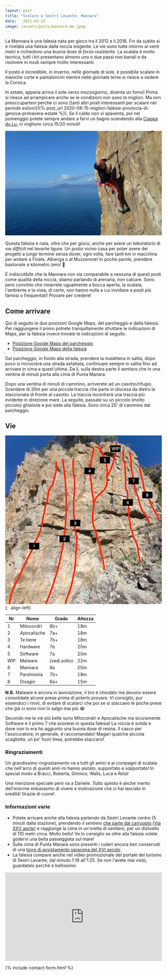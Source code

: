 ```yaml
---
layout: post
title: "Scalare a Sestri Levante: Mannara"
date:   2021-03-25
image: /assets/posts/mannara-me.jpeg
---
```

La Mannara è una falesia nata per gioco tra il 2012 e il 2016. Fin da subito si è rivelata una falesia dalla roccia esigente. Le vie sono tutte intorno ai venti metri e richiedono una buona dose di _forza resistente_.
La scalata è molto tecnica, tutti i tiri presentano almeno uno o due passi non banali e da risolvere in modi sempre molto interessanti.

Il posto è incredibile, in inverno, nelle giornate di sole, è possibile scalare in maniche corte e pantaloncini mentre nelle giornate terse si riesce a vedere la Corsica. 

In estate, appena arriva il sole verso mezzogiorno, diventa un forno! Prima si riesce ad arrampicare anche se le condizioni non sono le migliori. Ma non preoccupartevi perché ci sono [tanti altri posti interessanti per scalare nel periodo estivo!]({% post_url 2020-08-15-migliori-falesie-provincia-di-genova-primavera-estate %}).
Se il caldo non vi spaventa, poi nel pomeriggio potete sempre andare a farvi un bagno scendendo alla [Ciappa du Lu](https://passeggiareinliguria.it/2018/04/04/punta-manara/), ci vogliono circa 15/20 minuti!

![Mannara Climbing](/assets/posts/mannara-me.jpeg)

Questa falesia è nata, oltre che per gioco, anche per avere un _laboratorio_ di vie _difficili_ nel levante ligure. Un posto vicino casa per poter avere dei progetti a lungo termine senza dover, ogni volta, fare tanti km in macchina per andare a Finale, Albenga o al Muzzerone! In poche parole, prendere bastonate a kilometro zero! 🤣

È indiscutibile che la Mannara non sia comparabile a nessuna di questi posti come qualità della roccia, stiamo parlando di arenaria, non calcare. Sono però convinto che rimarrete ugualmente a bocca aperta, la scalata, l'ambiente e la vista, di certo, non hanno nulla a cui invidiare a posti più famosi o frequentati! Provare per credere!

## Come arrivare 

Qui di seguito le due posizioni Google Maps, del parcheggio e della falesia. Per raggiungere il primo potrete tranquillamente sfruttare le indicazioni di Maps, per la falesia invece trovate le indicazioni di seguito.

- [Posizione Google Maps del parcheggio](https://goo.gl/maps/NPWeo4gw3fWHKmhS9)
- [Posizione Google Maps della falesia ](https://goo.gl/maps/jVq4LggPN4ngqgG26)

Dal parcheggio, in fondo alla strada, prendere la mulattiera in salita, dopo poco si incrocierà una strada asfaltata, continuare sempre in salita fino ad arrivare in cima a quest'ultima. Da lì, sulla destra parte il sentiero che in una ventina di minuti porta alla cima di Punta Manara.

Dopo una ventina di minuti di cammino, arriverete ad un casotto/rifugio. Scendere di 20m per una piccola traccia che parte in discesa da dietro la staccionata di fronte al casotto. La traccia incontrerà una traccia più evidente in direzione mare. La seguite, passate su un piccolo (molto piccolo) ghiaione e poi siete alla falesia. Sono circa 20' di cammino dal parcheggio.

## Vie

![Mannara Vie](/assets/posts/mannara-topo.jpg){: .align-left}

|Nr| Nome | Grado | Altezza |
|--|-------|--------|---|
|1| Mitocondri | 6b+ | 18m |
|2| Apocalische | 7a+ | 18m |
|3| Te tiene | 7b+ | 18m |
|4| Hardware | 7b | 20m |
|5| Software | 7a | 20m |
|WIP| Malware | (vedi sotto) | 22m |
|6| Mannara | 8a | 20m |
|7| Parsimonia | 7b+ | 18m |
|8| Disagio | 6a+ | 15m |

**N.B.** Malware è ancora in lavorazione, il tiro è chiodato ma devono essere consolidate alcune prese prima di poterlo provare. Vi consiglio, pur essendoci i rinvii, di evitare di scalarci che poi se si staccano le poche prese che già ci sono non lo salgo mai più 😂

Secondo me le vie più belle sono Mitocondri e Apocalische ma sicuramente Software è il primo 7 che proverei in questa falesia! La roccia è solida e dove non lo era ho aggiunto una buona dose di resina. Il casco per l'assicuratore, in generale, è raccomandato! Magari qualche piccola scaglietta, un po' fuori linea, potrebbe staccarsi!

### Ringraziamenti
Un grandissimo ringraziamento va a tutti gli amici e ai compagni di scalata che nell'arco di questi anni mi hanno aiutato, supportato e sopportato! In special modo a Bracci, Roberta, Ginnico, Walls, Luca e Rota!

Una menzione speciale però va a Daniele. Tutto questo è anche merito dell'enorme entusiasmo di vivere e motivazione che ci hai lasciato in eredità! Grazie di cuore!

### Informazioni varie
- Potete arrivare anche alla falesia partendo da Sestri Levante centro (5 minuti dalla stazione), prendendo il sentiero [che parte dal carruggio (Via XXV aprile)](https://goo.gl/maps/8V11sH3FssrK7VwN8) e raggiunge la cima in un'oretta di sentiero, per un dislivello di 110 metri circa. Molto bello! Ve lo consiglio se oltre alla falesia volete godervi una bella passeggiata sul mare!
- Sulla cima di Punta Manara sono presenti i ruderi ancora ben conservati di una [torre di avvistamento saracena del XVI secolo](https://it.wikipedia.org/wiki/Punta_Manara)
- La falesia compare anche nel video promozionale del portale del turismo di Sestri Levante, dal minuto 1:19 all'1:25. Se non l'avete mai visto, guardatelo perché è bellissimo:

<div style="padding:56.25% 0 0 0;position:relative;"><iframe src="https://player.vimeo.com/video/315609273?title=0&byline=0&portrait=0" style="position:absolute;top:0;left:0;width:100%;height:100%;" frameborder="0" allow="autoplay; fullscreen; picture-in-picture" allowfullscreen></iframe></div><script src="https://player.vimeo.com/api/player.js"></script>

{% include contact-form.html %}